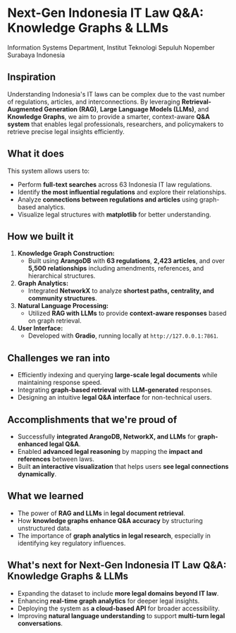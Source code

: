 # Next-Gen Indonesia IT Law Q&A: Knowledge Graphs & LLMs
Information Systems Department, Institut Teknologi Sepuluh Nopember Surabaya Indonesia

## Inspiration  
Understanding Indonesia's IT laws can be complex due to the vast number of regulations, articles, and interconnections. By leveraging **Retrieval-Augmented Generation (RAG)**, **Large Language Models (LLMs)**, and **Knowledge Graphs**, we aim to provide a smarter, context-aware **Q&A system** that enables legal professionals, researchers, and policymakers to retrieve precise legal insights efficiently.  

## What it does  
This system allows users to:  
- Perform **full-text searches** across 63 Indonesia IT law regulations.  
- Identify **the most influential regulations** and explore their relationships.  
- Analyze **connections between regulations and articles** using graph-based analytics.  
- Visualize legal structures with **matplotlib** for better understanding.  

## How we built it  
1. **Knowledge Graph Construction:**  
   - Built using **ArangoDB** with **63 regulations**, **2,423 articles**, and over **5,500 relationships** including amendments, references, and hierarchical structures.  
2. **Graph Analytics:**  
   - Integrated **NetworkX** to analyze **shortest paths, centrality, and community structures**.  
3. **Natural Language Processing:**  
   - Utilized **RAG with LLMs** to provide **context-aware responses** based on graph retrieval.  
4. **User Interface:**  
   - Developed with **Gradio**, running locally at `http://127.0.0.1:7861`.  

## Challenges we ran into  
- Efficiently indexing and querying **large-scale legal documents** while maintaining response speed.  
- Integrating **graph-based retrieval** with **LLM-generated** responses.  
- Designing an intuitive **legal Q&A interface** for non-technical users.  

## Accomplishments that we're proud of  
- Successfully **integrated ArangoDB, NetworkX, and LLMs** for **graph-enhanced legal Q&A**.  
- Enabled **advanced legal reasoning** by mapping the **impact and references** between laws.  
- Built **an interactive visualization** that helps users **see legal connections dynamically**.  

## What we learned  
- The power of **RAG and LLMs** in **legal document retrieval**.  
- How **knowledge graphs enhance Q&A accuracy** by structuring unstructured data.  
- The importance of **graph analytics in legal research**, especially in identifying key regulatory influences.  

## What's next for Next-Gen Indonesia IT Law Q&A: Knowledge Graphs & LLMs  
- Expanding the dataset to include **more legal domains beyond IT law**.  
- Enhancing **real-time graph analytics** for deeper legal insights.  
- Deploying the system as **a cloud-based API** for broader accessibility.  
- Improving **natural language understanding** to support **multi-turn legal conversations**.  


